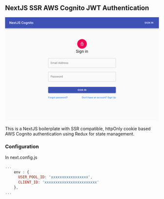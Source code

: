 ## NextJS SSR AWS Cognito JWT Authentication

![](screenshot.png)

This is a NextJS boilerplate with SSR compatible, httpOnly cookie based AWS Cognito authentication using Redux for state management.

### Configuration

In next.config.js
```javascript
...
    env : {
      USER_POOL_ID: 'xxxxxxxxxxxxxxxxx',
      CLIENT_ID: 'xxxxxxxxxxxxxxxxxxxxxxxx'
    },
...
```
